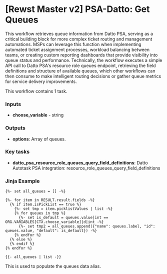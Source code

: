 # \[Rewst Master v2] PSA-Datto: Get Queues

This workflow retrieves queue information from Datto PSA, serving as a critical building block for more complex ticket routing and management automations. MSPs can leverage this function when implementing automated ticket assignment processes, workload balancing between teams, or creating custom reporting dashboards that provide visibility into queue status and performance. Technically, the workflow executes a simple API call to Datto PSA's resource role queues endpoint, retrieving the field definitions and structure of available queues, which other workflows can then consume to make intelligent routing decisions or gather queue metrics for service delivery improvements.

This workflow contains 1 task.

### Inputs

* **choose\_variable** - string

### Outputs

* **options**: Array of queues.

### Key tasks

* **datto\_psa\_resource\_role\_queues\_query\_field\_definitions**: Datto Autotask PSA integration: resource\_role\_queues\_query\_field\_definitions

### Jinja Example

```jinja
{%- set all_queues = [] -%}

{%- for item in RESULT.result.fields -%}
  {% if item.isPickList == true %}
    {%- set tmp = item.picklistValues | list -%}
    {% for queues in tmp %}
      {%- set is_default = queues.value|int == ORG.VARIABLES[CTX.choose_variable]|d|int -%}
      {%- set tmp2 = all_queues.append({"name": queues.label, "id": queues.value, "default": is_default}) -%}
    {% endfor %}
  {% else %}
  {% endif %}
{% endfor %}

{{- all_queues | list -}}

```

This is used to populate the queues data alias.
